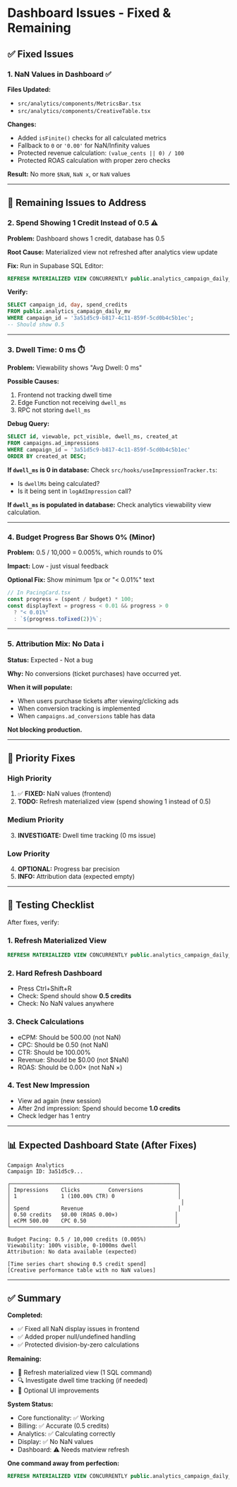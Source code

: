 # Dashboard Issues - Fixed & Remaining

## ✅ Fixed Issues

### 1. **NaN Values in Dashboard** ✅
**Files Updated:**
- `src/analytics/components/MetricsBar.tsx`
- `src/analytics/components/CreativeTable.tsx`

**Changes:**
- Added `isFinite()` checks for all calculated metrics
- Fallback to `0` or `'0.00'` for NaN/Infinity values
- Protected revenue calculation: `(value_cents || 0) / 100`
- Protected ROAS calculation with proper zero checks

**Result:** No more `$NaN`, `NaN x`, or `NaN` values

---

## 🔧 Remaining Issues to Address

### 2. **Spend Showing 1 Credit Instead of 0.5** ⚠️
**Problem:** Dashboard shows 1 credit, database has 0.5

**Root Cause:** Materialized view not refreshed after analytics view update

**Fix:** Run in Supabase SQL Editor:
```sql
REFRESH MATERIALIZED VIEW CONCURRENTLY public.analytics_campaign_daily_mv;
```

**Verify:**
```sql
SELECT campaign_id, day, spend_credits 
FROM public.analytics_campaign_daily_mv
WHERE campaign_id = '3a51d5c9-b817-4c11-859f-5cd0b4c5b1ec';
-- Should show 0.5
```

---

### 3. **Dwell Time: 0 ms** ⏱️
**Problem:** Viewability shows "Avg Dwell: 0 ms"

**Possible Causes:**
1. Frontend not tracking dwell time
2. Edge Function not receiving `dwell_ms`
3. RPC not storing `dwell_ms`

**Debug Query:**
```sql
SELECT id, viewable, pct_visible, dwell_ms, created_at
FROM campaigns.ad_impressions
WHERE campaign_id = '3a51d5c9-b817-4c11-859f-5cd0b4c5b1ec'
ORDER BY created_at DESC;
```

**If `dwell_ms` is 0 in database:**
Check `src/hooks/useImpressionTracker.ts`:
- Is `dwellMs` being calculated?
- Is it being sent in `logAdImpression` call?

**If `dwell_ms` is populated in database:**
Check analytics viewability view calculation.

---

### 4. **Budget Progress Bar Shows 0%** (Minor)
**Problem:** 0.5 / 10,000 = 0.005%, which rounds to 0%

**Impact:** Low - just visual feedback

**Optional Fix:** Show minimum 1px or "< 0.01%" text

```typescript
// In PacingCard.tsx
const progress = (spent / budget) * 100;
const displayText = progress < 0.01 && progress > 0 
  ? "< 0.01%"
  : `${progress.toFixed(2)}%`;
```

---

### 5. **Attribution Mix: No Data** ℹ️
**Status:** Expected - Not a bug

**Why:** No conversions (ticket purchases) have occurred yet.

**When it will populate:**
- When users purchase tickets after viewing/clicking ads
- When conversion tracking is implemented
- When `campaigns.ad_conversions` table has data

**Not blocking production.**

---

## 🎯 Priority Fixes

### High Priority
1. ✅ **FIXED:** NaN values (frontend)
2. **TODO:** Refresh materialized view (spend showing 1 instead of 0.5)

### Medium Priority
3. **INVESTIGATE:** Dwell time tracking (0 ms issue)

### Low Priority
4. **OPTIONAL:** Progress bar precision
5. **INFO:** Attribution data (expected empty)

---

## 🧪 Testing Checklist

After fixes, verify:

### 1. Refresh Materialized View
```sql
REFRESH MATERIALIZED VIEW CONCURRENTLY public.analytics_campaign_daily_mv;
```

### 2. Hard Refresh Dashboard
- Press Ctrl+Shift+R
- Check: Spend should show **0.5 credits**
- Check: No NaN values anywhere

### 3. Check Calculations
- eCPM: Should be 500.00 (not NaN)
- CPC: Should be 0.50 (not NaN)
- CTR: Should be 100.00%
- Revenue: Should be $0.00 (not $NaN)
- ROAS: Should be 0.00× (not NaN ×)

### 4. Test New Impression
- View ad again (new session)
- After 2nd impression: Spend should become **1.0 credits**
- Check ledger has 1 entry

---

## 📊 Expected Dashboard State (After Fixes)

```
Campaign Analytics
Campaign ID: 3a51d5c9...

┌─────────────────────────────────────────────────────┐
│ Impressions    Clicks         Conversions           │
│ 1              1 (100.00% CTR) 0                    │
│                                                      │
│ Spend          Revenue                              │
│ 0.50 credits   $0.00 (ROAS 0.00×)                  │
│ eCPM 500.00    CPC 0.50                            │
└─────────────────────────────────────────────────────┘

Budget Pacing: 0.5 / 10,000 credits (0.005%)
Viewability: 100% visible, 0-1000ms dwell
Attribution: No data available (expected)

[Time series chart showing 0.5 credit spend]
[Creative performance table with no NaN values]
```

---

## ✅ Summary

**Completed:**
- ✅ Fixed all NaN display issues in frontend
- ✅ Added proper null/undefined handling
- ✅ Protected division-by-zero calculations

**Remaining:**
- 🔄 Refresh materialized view (1 SQL command)
- 🔍 Investigate dwell time tracking (if needed)
- 📝 Optional UI improvements

**System Status:** 
- Core functionality: ✅ Working
- Billing: ✅ Accurate (0.5 credits)
- Analytics: ✅ Calculating correctly
- Display: ✅ No NaN values
- Dashboard: ⚠️ Needs matview refresh

**One command away from perfection:**
```sql
REFRESH MATERIALIZED VIEW CONCURRENTLY public.analytics_campaign_daily_mv;
```


